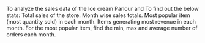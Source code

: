 To analyze the sales data of the Ice cream Parlour and To find out the below stats:
Total sales of the store.
Month wise sales totals.
Most popular item (most quantity sold) in each month.
Items generating most revenue in each month.
For the most popular item, find the min, max and average number of orders each month.
